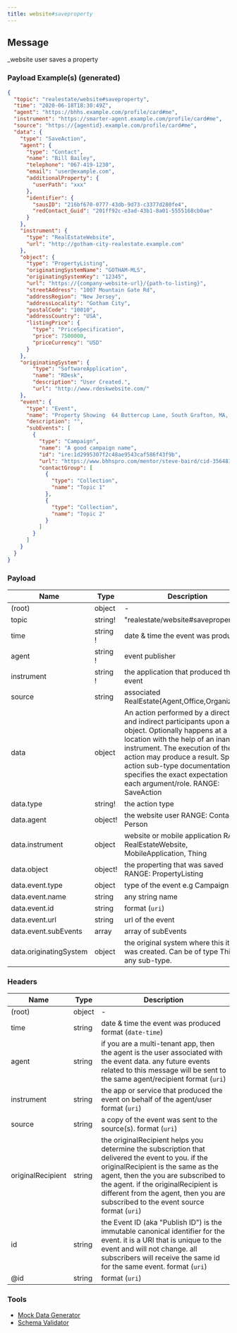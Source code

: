 ```yaml
---
title: website#saveproperty
---
```


## Message

\_website user saves a property

### Payload Example(s) (generated)

```json
{
  "topic": "realestate/website#saveproperty",
  "time": "2020-06-18T18:30:49Z",
  "agent": "https://bhhs.example.com/profile/card#me",
  "instrument": "https://smarter-agent.example.com/profile/card#me",
  "source": "https://{agentid}.example.com/profile/card#me",
  "data": {
    "type": "SaveAction",
    "agent": {
      "type": "Contact",
      "name": "Bill Bailey",
      "telephone": "067-419-1230",
      "email": "user@example.com",
      "additionalProperty": {
        "userPath": "xxx"
      },
      "identifier": {
        "sausID": "216bf670-0777-43db-9d73-c3377d280fe4",
        "redContact_Guid": "201ff92c-e3ad-43b1-8a01-5555168cb0ae"
      }
    },
    "instrument": {
      "type": "RealEstateWebsite",
      "url": "http://gotham-city-realestate.example.com"
    },
    "object": {
      "type": "PropertyListing",
      "originatingSystemName": "GOTHAM-MLS",
      "originatingSystemKey": "12345",
      "url": "https://{company-website-url}/{path-to-listing}",
      "streetAddress": "1007 Mountain Gate Rd",
      "addressRegion": "New Jersey",
      "addressLocality": "Gotham City",
      "postalCode": "10010",
      "addressCountry": "USA",
      "listingPrice": {
        "type": "PriceSpecification",
        "price": 7500000,
        "priceCurrency": "USD"
      }
    },
    "originatingSystem": {
        "type": "SoftwareApplication",
        "name": "RDesk",
        "description": "User Created.",
        "url": "http://www.rdeskwebsite.com/"
    },
    "event": {
      "type": "Event",
      "name": "Property Showing  64 Buttercup Lane, South Grafton, MA, USA",
      "description": "",
      "subEvents": [
        {
          "type": "Campaign",
          "name": "A good campaign name",
          "id": "ire:1d2995307f2c48ae9543caf586f43f9b",
          "url": "https://www.bhhspro.com/mentor/steve-baird/cid-356481/oh/889-hartford-drive-44035/pid-338005633",
          "contactGroup": [
            {
              "type": "Collection",
              "name": "Topic 1"
            },
            {
              "type": "Collection",
              "name": "Topic 2"
            }
          ]
        }
      ]
    }
  }
}
```

### Payload

| Name                 | Type                | Description                                                                                                                                                                                                                                                                                                                        |
| -------------------- | ------------------- | ---------------------------------------------------------------------------------------------------------------------------------------------------------------------------------------------------------------------------------------------------------------------------------------------------------------------------------- |
| (root)               | object              | -                                                                                                                                                                                                                                                                                                                                  |
| topic                | string!             | "realestate/website#saveproperty"                                                                                                                                                                                                                                                                                                  |
| time                 | string<date-time> ! | date & time the event was produced                                                                                                                                                                                                                                                                                                 |
| agent                | string<uri> !       | event publisher                                                                                                                                                                                                                                                                                                                    |
| instrument           | string<uri> !       | the application that produced the event                                                                                                                                                                                                                                                                                            |
| source               | string<uri>         | associated RealEstate{Agent,Office,Organization}                                                                                                                                                                                                                                                                                   |
| data                 | object              | An action performed by a direct agent and indirect participants upon a direct object. Optionally happens at a location with the help of an inanimate instrument. The execution of the action may produce a result. Specific action sub-type documentation specifies the exact expectation of each argument/role. RANGE: SaveAction |
| data.type            | string!             | the action type                                                                                                                                                                                                                                                                                                                    |
| data.agent           | object!             | the website user RANGE: Contact, Person                                                                                                                                                                                                                                                                                            |
| data.instrument      | object              | website or mobile application RANGE: RealEstateWebsite, MobileApplication, Thing                                                                                                                                                                                                                                                   |
| data.object          | object!             | the properting that was saved RANGE: PropertyListing                                                                                                                                                                                                                                                                               |
| data.event.type      | object              | type of the event e.g Campaign                                                                                                                                                                                                                                                                                                     |
| data.event.name      | string              | any string name                                                                                                                                                                                                                                                                                                                    |
| data.event.id        | string              | format (`uri`)                                                                                                                                                                                                                                                                                                                     |
| data.event.url       | string              | url of the event                                                                                                                                                                                                                                                                                                                   |
| data.event.subEvents | array               | array of subEvents                                                                                                                                                                                                                                                                                                                 |
| data.originatingSystem | object | the original system where this item was created.  Can be of type Thing or any sub-type. |

### Headers

| Name              | Type   | Description                                                                                                                                                                                                                                                                                               |
| ----------------- | ------ | --------------------------------------------------------------------------------------------------------------------------------------------------------------------------------------------------------------------------------------------------------------------------------------------------------- |
| (root)            | object | -                                                                                                                                                                                                                                                                                                         |
| time              | string | date & time the event was produced format (`date-time`)                                                                                                                                                                                                                                                   |
| agent             | string | if you are a multi-tenant app, then the agent is the user associated with the event data. any future events related to this message will be sent to the same agent/recipient format (`uri`)                                                                                                               |
| instrument        | string | the app or service that produced the event on behalf of the agent/user format (`uri`)                                                                                                                                                                                                                     |
| source            | string | a copy of the event was sent to the source(s). format (`uri`)                                                                                                                                                                                                                                             |
| originalRecipient | string | the originalRecipient helps you determine the subscription that delivered the event to you. if the originalRecipient is the same as the agent, then the you are subscribed to the agent. if the originalRecipient is different from the agent, then you are subscribed to the event source format (`uri`) |
| id                | string | the Event ID (aka "Publish ID") is the immutable canonical identifier for the event. it is a URI that is unique to the event and will not change. all subscribers will receive the same id for the same event. format (`uri`)                                                                             |
| @id               | string | format (`uri`)                                                                                                                                                                                                                                                                                            |

### Tools

- [Mock Data Generator](/tools/mock-data-generator)
- [Schema Validator](/tools/validate)
